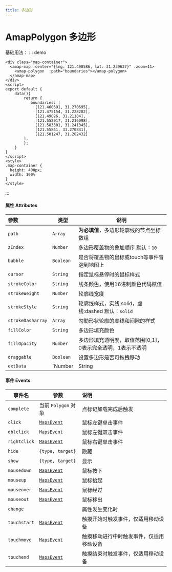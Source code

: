```yaml
---
title: 多边形
---
```

# AmapPolygon 多边形
基础用法：
::: demo
```vue
<div class="map-container">
  <amap-map :center="{lng: 121.498586, lat: 31.239637}" :zoom=11>
    <amap-polygon  :path="boundaries"></amap-polygon>
  </amap-map>
</div>
<script>
export default {
    data(){
        return {
           boundaries: [
             [121.460391, 31.270695],
             [121.475154, 31.228282],
             [121.49026, 31.21184],
             [121.552917, 31.216098],
             [121.583301, 31.241345],
             [121.55841, 31.270841],
             [121.501247, 31.282432]
      	],
        };
    }
}
</script>
<style>
.map-container {
  height: 400px;
  width: 100%
}
</style>
```
:::
#### 属性  Attributes

| 参数              | 类型                       | 说明                                                        |
| :---------------- | -------------------------- | ----------------------------------------------------------- |
| `path`            | `Array`                    | **为必填值**，多边形轮廓线的节点坐标数组                    |
| `zIndex`          | `Number`                   | 多边形覆盖物的叠加顺序  默认：`10`                          |
| `bubble`          | `Boolean`                  | 是否将覆盖物的鼠标或touch等事件冒泡到地图上                 |
| `cursor`          | `String`                   | 指定鼠标悬停时的鼠标样式                                    |
| `strokeColor`     | `String`                   | 线条颜色，使用16进制颜色代码赋值                            |
| `strokeWeight`    | `Number`                   | 轮廓线宽度                                                  |
| `strokeStyle`     | `String`                   | 轮廓线样式，实线:solid，虚线:dashed   默认：`solid`         |
| `strokeDasharray` | `Array`                    | 勾勒形状轮廓的虚线和间隙的样式                              |
| `fillColor`       | `String`                   | 多边形填充颜色                                              |
| `fillOpacity`     | `Number`                   | 多边形填充透明度，取值范围[0,1]，0表示完全透明，1表示不透明 |
| `draggable`       | `Boolean`                  | 设置多边形是否可拖拽移动                                    |
| `extData`         | `Number | String | Object` | 用户自定义属性                                              |

#### 事件 Events

| 事件名       | 参数                                                         | 说明                                     |
| ------------ | ------------------------------------------------------------ | :--------------------------------------- |
| `complete`   | 当前 `Polygon` 对象                                          | 点标记加载完成后触发                     |
| `click`      | [`MapsEvent`](https://lbs.amap.com/api/javascript-api/reference/event#MapsEvent) | 鼠标左键单击事件                         |
| `dblclick`   | [`MapsEvent`](https://lbs.amap.com/api/javascript-api/reference/event#MapsEvent) | 鼠标左键双击事件                         |
| `rightclick` | [`MapsEvent`](https://lbs.amap.com/api/javascript-api/reference/event#MapsEvent) | 鼠标右键单击事件                         |
| `hide`       | `{type, target}`                                             | 隐藏                                     |
| `show`       | `{type, target}`                                             | 显示                                     |
| `mousedown`  | [`MapsEvent`](https://lbs.amap.com/api/javascript-api/reference/event#MapsEvent) | 鼠标按下                                 |
| `mouseup`    | [`MapsEvent`](https://lbs.amap.com/api/javascript-api/reference/event#MapsEvent) | 鼠标抬起                                 |
| `mouseover`  | [`MapsEvent`](https://lbs.amap.com/api/javascript-api/reference/event#MapsEvent) | 鼠标经过                                 |
| `mouseout`   | [`MapsEvent`](https://lbs.amap.com/api/javascript-api/reference/event#MapsEvent) | 鼠标移出                                 |
| `change`     |                                                              | 属性发生变化时                           |
| `touchstart` | [`MapsEvent`](https://lbs.amap.com/api/javascript-api/reference/event#MapsEvent) | 触摸开始时触发事件，仅适用移动设备       |
| `touchmove`  | [`MapsEvent`](https://lbs.amap.com/api/javascript-api/reference/event#MapsEvent) | 触摸移动进行中时触发事件，仅适用移动设备 |
| `touchend`   | [`MapsEvent`](https://lbs.amap.com/api/javascript-api/reference/event#MapsEvent) | 触摸结束时触发事件，仅适用移动设备       |